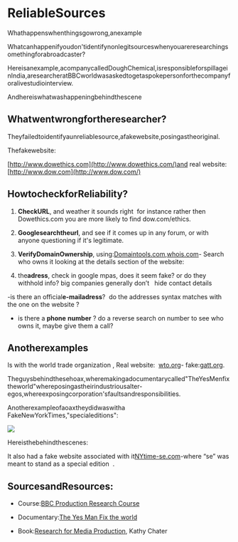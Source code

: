 # ReliableSources

Whathappenswhenthingsgowrong,anexample

Whatcanhappenifyoudon'tidentifynonlegitsourceswhenyouareresearchingsomethingforabroadcaster?

Hereisanexample,acompanycalledDoughChemical,isresponsibleforspillageinIndia,aresearcheratBBCworldwasaskedtogetaspokepersonforthecompanyforalivestudiointerview.





Andhereiswhatwashappeningbehindthescene





## Whatwentwrongfortheresearcher?

Theyfailedtoidentifyaunreliablesource,afakewebsite,posingastheoriginal.

Thefakewebsite:

[http://www.dowethics.com](http://www.dowethics.com/)and real website:[http://www.dow.com](http://www.dow.com/)

## HowtocheckforReliability?

1. **CheckURL**, and weather it sounds right     for instance rather then Dowethics.com you are more likely to find dow.com/ethics.

2. **Googlesearchtheurl**, and see if it comes up in any forum, or with anyone questioning if it's legitimate.

3. **VerifyDomainOwnership**, using:[Domaintools.com](http://www.domaintools.com/),[whois.com](http://www.whois.com/)- Search who owns it looking at the details section of the website:

4. the**adress**, check in google mpas, does it seem fake? or do they withhold info? big companies generally don’t      hide contact details

-is there an official**e-mailadress**?  do the addresses syntax matches with the one on the website ?

* is there a
  **phone**
  **number**
  ? do a reverse search on number to see who owns it, maybe give them a call?

## Anotherexamples

Is with the world trade organization , Real website:  [wto.org](http://www.wto.org/)- fake:[gatt.org](http://www.gatt.org/).

Theguysbehindthesehoax,wheremakingadocumentarycalled"TheYesMenfixtheworld"whereposingastheirindustriousalter-egos,whereexposingcorporation'sfaultsandresponsibilities.

Anotherexampleofaoaxtheydidwaswitha FakeNewYorkTimes,"specialeditions":

![](blob:https://www.gitbook.com/148d4814-de15-4cc7-aa62-5ce5bab36fc0)

Hereisthebehindthescenes:



It also had a fake website associated with it[NYtime-se.com](http://www.nytimes-se.com/)-where “se” was meant to stand as a special edition  .

## SourcesandResources:

* Course:[BBC Production Research Course](http://www.bbcacademy.com/bbc/servlet/ekp?CID=20010727&amp;TX=FORMAT1&amp;BACKTOCATALOG=Y)

* Documentary:[The Yes Man Fix the world](http://http//dogwoof.com/films/the-yes-men-fix-the-world)

* Book:[Research for Media Production](http://amzn.eu/8wyTJgJ), Kathy Chater



